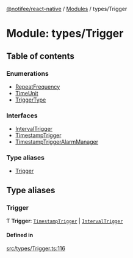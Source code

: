 [@notifee/react-native](../README.md) / [Modules](../modules.md) / types/Trigger

# Module: types/Trigger

## Table of contents

### Enumerations

- [RepeatFrequency](../enums/types_Trigger.RepeatFrequency.md)
- [TimeUnit](../enums/types_Trigger.TimeUnit.md)
- [TriggerType](../enums/types_Trigger.TriggerType.md)

### Interfaces

- [IntervalTrigger](../interfaces/types_Trigger.IntervalTrigger.md)
- [TimestampTrigger](../interfaces/types_Trigger.TimestampTrigger.md)
- [TimestampTriggerAlarmManager](../interfaces/types_Trigger.TimestampTriggerAlarmManager.md)

### Type aliases

- [Trigger](types_Trigger.md#trigger)

## Type aliases

### Trigger

Ƭ **Trigger**: [`TimestampTrigger`](../interfaces/types_Trigger.TimestampTrigger.md) \| [`IntervalTrigger`](../interfaces/types_Trigger.IntervalTrigger.md)

#### Defined in

[src/types/Trigger.ts:116](https://github.com/notifee/react-native-notifee/blob/ee86b51/src/types/Trigger.ts#L116)

